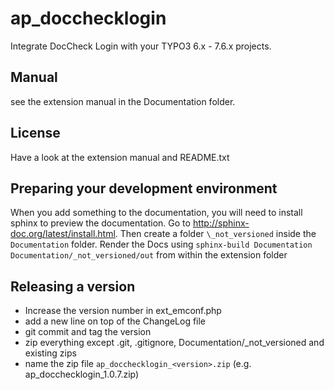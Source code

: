 ap_docchecklogin
================

Integrate DocCheck Login with your TYPO3 6.x - 7.6.x projects.


## Manual
see the extension manual in the Documentation folder.

## License
Have a look at the extension manual and README.txt

## Preparing your development environment
When you add something to the documentation, you will need to install sphinx to preview the documentation. Go to http://sphinx-doc.org/latest/install.html. 
Then create a folder `\_not_versioned` inside the `Documentation` folder. Render the Docs using `sphinx-build Documentation Documentation/_not_versioned/out` from within the extension folder

## Releasing a version
* Increase the version number in ext_emconf.php
* add a new line on top of the ChangeLog file
* git commit and tag the version
* zip everything except .git, .gitignore, Documentation/\_not_versioned and existing zips
* name the zip file `ap_docchecklogin_<version>.zip`
    (e.g. ap_docchecklogin_1.0.7.zip)
